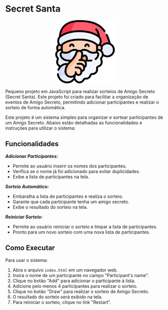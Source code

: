 # Secret Santa
<div align="center">
<img src="assets/santa.png" width="200" height="200"/>
</div>

Pequeno projeto em JavaScript para realizar sorteios de Amigo Secreto (Secret Santa). Este projeto foi criado para facilitar a organização de eventos de Amigo Secreto, permitindo adicionar participantes e realizar o sorteio de forma automática.

Este projeto é um sistema simples para organizar e sortear participantes de um Amigo Secreto. Abaixo estão detalhadas as funcionalidades e instruções para utilizar o sistema:

## Funcionalidades

***Adicionar Participantes:***
* Permite ao usuário inserir os nomes dos participantes.
* Verifica se o nome já foi adicionado para evitar duplicidades.
* Exibe a lista de participantes na tela.

***Sorteio Automático:***
* Embaralha a lista de participantes e realiza o sorteio.
* Garante que cada participante tenha um amigo secreto.
* Exibe o resultado do sorteio na tela.

***Reiniciar Sorteio:***
* Permite ao usuário reiniciar o sorteio e limpar a lista de participantes.
* Pronto para um novo sorteio com uma nova lista de participantes.

## Como Executar
Para usar o sistema:

1. Abra o arquivo `index.html` em um navegador web.
2. Insira o nome de um participante no campo "Participant's name".
3. Clique no botão "Add" para adicionar o participante à lista.
4. Adicione pelo menos 4 participantes para realizar o sorteio.
5. Clique no botão "Draw" para realizar o sorteio de Amigo Secreto.
6. O resultado do sorteio será exibido na tela.
7. Para reiniciar o sorteio, clique no link "Restart".

